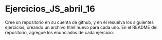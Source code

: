 # Ejercicios_JS_abril_16
Cree un repositorio en su cuenta de github, y en él resuelva los siguientes ejercicios, creando un archivo html nuevo para cada uno.  En el README del repositorio, agregue los enunciados de cada ejercicio.
